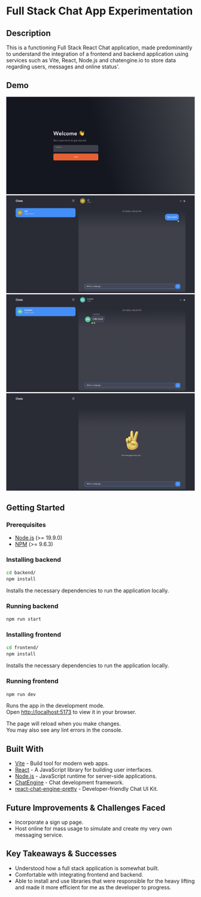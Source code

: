 # Full Stack Chat App Experimentation

## Description

This is a functioning Full Stack React Chat application, made predominantly to understand the integration of a frontend and backend application using services such as Vite, React, Node.js and chatengine.io to store data regarding users, messages and online status'.

## Demo

<img src="./frontend/src/assets/homepage.png" alt="homepage">
<img src="./frontend/src/assets/loggedin.png" alt="loggedin">
<img src="./frontend/src/assets/messagesent.png" alt="messagesent">
<img src="./frontend/src/assets/messagereceived.png" alt="messagereceived">


## Getting Started

### Prerequisites

- [Node.js](https://nodejs.org/en/) (>= 19.9.0)
- [NPM](https://docs.npmjs.com/cli/v9/commands/npm-install) (>= 9.6.3)

### Installing backend

```bash
cd backend/
npm install
```

Installs the necessary dependencies to run the application locally.

### Running backend

```bash
npm run start
```

### Installing frontend

```bash
cd frontend/
npm install
```

Installs the necessary dependencies to run the application locally.

### Running frontend

```bash
npm run dev
```

Runs the app in the development mode.\
Open [http://localhost:5173](http://localhost:5173) to view it in your browser.

The page will reload when you make changes.\
You may also see any lint errors in the console.


## Built With

- [Vite](https://vitejs.dev/) - Build tool for modern web apps.
- [React](https://reactjs.org/) - A JavaScript library for building user interfaces.
- [Node.js](https://nodejs.org/) - JavaScript runtime for server-side applications.
- [ChatEngine](https://www.chatengine.io/) - Chat development framework.
- [react-chat-engine-pretty](https://chatengine.io/docs/react/v1/customize_ui/components) - Developer-friendly Chat UI Kit.


## Future Improvements & Challenges Faced

- Incorporate a sign up page.
- Host online for mass usage to simulate and create my very own messaging service.


## Key Takeaways & Successes

- Understood how a full stack application is somewhat built.
- Comfortable with integrating frontend and backend.
- Able to install and use libraries that were responsible for the heavy lifting and made it more efficient for me as the developer to progress.

